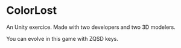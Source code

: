# ColorLost
 An Unity exercice.
 Made with two developers and two 3D modelers.
 
 You can evolve in this game with ZQSD keys. 
